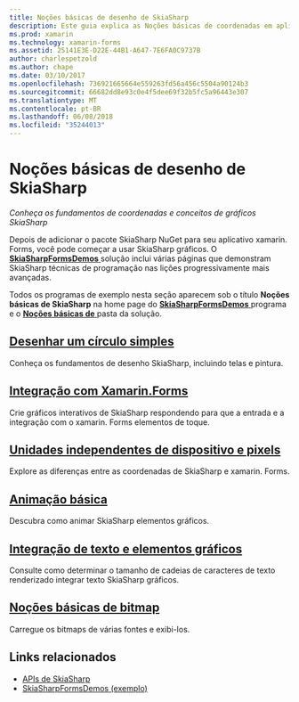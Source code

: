```yaml
---
title: Noções básicas de desenho de SkiaSharp
description: Este guia explica as Noções básicas de coordenadas em aplicativos xamarin. Forms e conceitos de gráficos SkiaSharp.
ms.prod: xamarin
ms.technology: xamarin-forms
ms.assetid: 25141E3E-D22E-44B1-A647-7E6FA0C9737B
author: charlespetzold
ms.author: chape
ms.date: 03/10/2017
ms.openlocfilehash: 736921665664e559263fd56a456c5504a90124b3
ms.sourcegitcommit: 66682dd8e93c0e4f5dee69f32b5fc5a96443e307
ms.translationtype: MT
ms.contentlocale: pt-BR
ms.lasthandoff: 06/08/2018
ms.locfileid: "35244013"
---
```

# <a name="skiasharp-drawing-basics"></a>Noções básicas de desenho de SkiaSharp

_Conheça os fundamentos de coordenadas e conceitos de gráficos SkiaSharp_

Depois de adicionar o pacote SkiaSharp NuGet para seu aplicativo xamarin. Forms, você pode começar a usar SkiaSharp gráficos. O [ **SkiaSharpFormsDemos** ](https://developer.xamarin.com/samples/xamarin-forms/SkiaSharpForms/Demos/) solução inclui várias páginas que demonstram SkiaSharp técnicas de programação nas lições progressivamente mais avançadas.

Todos os programas de exemplo nesta seção aparecem sob o título **Noções básicas de SkiaSharp** na home page do [ **SkiaSharpFormsDemos** ](https://developer.xamarin.com/samples/xamarin-forms/SkiaSharpForms/Demos/) programa e o [ **Noções básicas de** ](https://github.com/xamarin/xamarin-forms-samples/tree/master/SkiaSharpForms/Demos/Demos/SkiaSharpFormsDemos/Basics) pasta da solução.

## <a name="drawing-a-simple-circlecirclemd"></a>[Desenhar um círculo simples](circle.md)

Conheça os fundamentos de desenho SkiaSharp, incluindo telas e pintura.

## <a name="integrating-with-xamarinformsintegrationmd"></a>[Integração com Xamarin.Forms](integration.md)

Crie gráficos interativos de SkiaSharp respondendo para que a entrada e a integração com o xamarin. Forms elementos de toque.

## <a name="pixels-and-device-independent-unitspixelsmd"></a>[Unidades independentes de dispositivo e pixels](pixels.md)

Explore as diferenças entre as coordenadas de SkiaSharp e xamarin. Forms.

## <a name="basic-animationanimationmd"></a>[Animação básica](animation.md)

Descubra como animar SkiaSharp elementos gráficos.

## <a name="integrating-text-and-graphicstextmd"></a>[Integração de texto e elementos gráficos](text.md)

Consulte como determinar o tamanho de cadeias de caracteres de texto renderizado integrar texto SkiaSharp gráficos.

## <a name="bitmap-basicsbitmapsmd"></a>[Noções básicas de bitmap](bitmaps.md)

Carregue os bitmaps de várias fontes e exibi-los.


## <a name="related-links"></a>Links relacionados

- [APIs de SkiaSharp](https://developer.xamarin.com/api/root/SkiaSharp/)
- [SkiaSharpFormsDemos (exemplo)](https://developer.xamarin.com/samples/xamarin-forms/SkiaSharpForms/Demos/)
